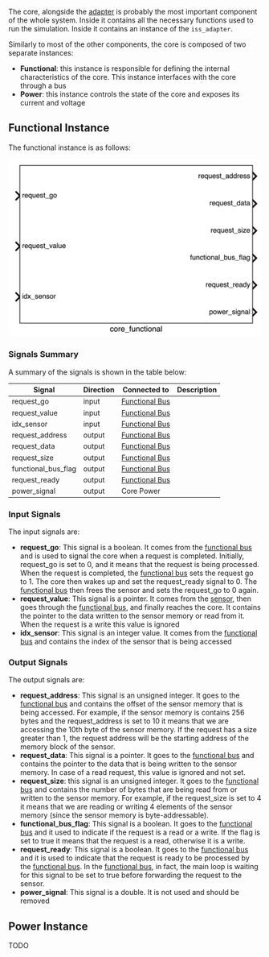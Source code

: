 The core, alongside the [adapter](adapter.md) is probably the most important component of the whole system. Inside it contains all the necessary functions used to run the simulation. Inside it contains an instance of the `iss_adapter`.

Similarly to most of the other components, the core is composed of two separate instances:

- **Functional**: this instance is responsible for defining the internal characteristics of the core. This instance interfaces with the core through a bus
- **Power**: this instance controls the state of the core and exposes its current and voltage

## Functional Instance

The functional instance is as follows:

![text](images/core_functional.png)

### Signals Summary

A summary of the signals is shown in the table below:

| Signal | Direction | Connected to | Description |
| --- | --- | --- | --- |
| request_go | input | [Functional Bus](functional-bus.md) | |
| request_value | input | [Functional Bus](functional-bus.md) | |
| idx_sensor | input | [Functional Bus](functional-bus.md) | |
| request_address | output | [Functional Bus](functional-bus.md) | |
| request_data | output | [Functional Bus](functional-bus.md) | |
| request_size | output | [Functional Bus](functional-bus.md) | |
| functional_bus_flag | output | [Functional Bus](functional-bus.md) | |
| request_ready | output | [Functional Bus](functional-bus.md) | |
| power_signal | output | Core Power| |

### Input Signals

The input signals are:

- **request_go**: This signal is a boolean. It comes from the [functional bus](functional-bus.md) and is used to signal the core when a request is completed. Initially, request_go is set to 0, and it means that the request is being processed. When the request is completed, the [functional bus](functional-bus.md) sets the request go to 1. The core then wakes up and set the request_ready signal to 0. The [functional bus](functional-bus.md) then frees the sensor and sets the request_go to 0 again.
- **request_value**: This signal is a pointer. It comes from the [sensor](sensors.md), then goes through the [functional bus](functional-bus.md), and finally reaches the core. It contains the pointer to the data written to the sensor memory or read from it. When the request is a write this value is ignored
- **idx_sensor**: This signal is an integer value. It comes from the [functional bus](functional-bus.md) and contains the index of the sensor that is being accessed

### Output Signals

The output signals are:

- **request_address**: This signal is an unsigned integer. It goes to the [functional bus](functional-bus.md) and contains the offset of the sensor memory that is being accessed. For example, if the sensor memory is contains 256 bytes and the request_address is set to 10 it means that we are accessing the 10th byte of the sensor memory. If the request has a size greater than 1, the request address will be the starting address of the memory block of the sensor.
- **request_data**: This signal is a pointer. It goes to the [functional bus](functional-bus.md) and contains the pointer to the data that is being written to the sensor memory. In case of a read request, this value is ignored and not set.
- **request_size**: this signal is an unsigned integer. It goes to the [functional bus](functional-bus.md) and contains the number of bytes that are being read from or written to the sensor memory. For example, if the request_size is set to 4 it means that we are reading or writing 4 elements of the sensor memory (since the sensor memory is byte-addressable).
- **functional_bus_flag**: This signal is a boolean. It goes to the [functional bus](functional-bus.md) and it used to indicate if the request is a read or a write. If the flag is set to true it means that the request is a read, otherwise it is a write.
- **request_ready**: This signal is a boolean. It goes to the [functional bus](functional-bus.md) and it is used to indicate that the request is ready to be processed by the [functional bus](functional-bus.md). In the [functional bus](functional-bus.md), in fact, the main loop is waiting for this signal to be set to true before forwarding the request to the sensor.
- **power_signal**: This signal is a double. It is not used and should be removed

## Power Instance

TODO